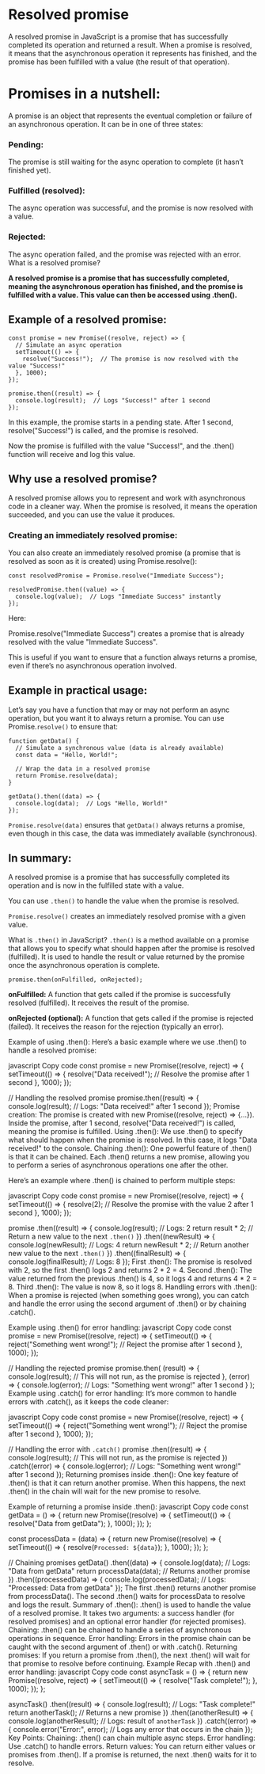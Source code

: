 # Resolved promise
A resolved promise in JavaScript is a promise that has successfully completed its operation and returned a result. When a promise is resolved, it means that the asynchronous operation it represents has finished, and the promise has been fulfilled with a value (the result of that operation).

# Promises in a nutshell:
A promise is an object that represents the eventual completion or failure of an asynchronous operation. It can be in one of three states:

### Pending: 
The promise is still waiting for the async operation to complete (it hasn’t finished yet).
### Fulfilled (resolved): 
The async operation was successful, and the promise is now resolved with a value.
### Rejected:
The async operation failed, and the promise was rejected with an error.
What is a resolved promise?

**A resolved promise is a promise that has successfully completed, meaning the asynchronous operation has finished, and the promise is fulfilled with a value. This value can then be accessed using .then().**

## Example of a resolved promise:
```
const promise = new Promise((resolve, reject) => {
  // Simulate an async operation
  setTimeout(() => {
    resolve("Success!");  // The promise is now resolved with the value "Success!"
  }, 1000);
});

promise.then((result) => {
  console.log(result);  // Logs "Success!" after 1 second
});
```
In this example, the promise starts in a pending state.
After 1 second, resolve("Success!") is called, and the promise is resolved.

Now the promise is fulfilled with the value "Success!", and the .then() function will receive and log this value.

## Why use a resolved promise?
A resolved promise allows you to represent and work with asynchronous code in a cleaner way. When the promise is resolved, it means the operation succeeded, and you can use the value it produces.

### Creating an immediately resolved promise:
You can also create an immediately resolved promise (a promise that is resolved as soon as it is created) using Promise.resolve():

```
const resolvedPromise = Promise.resolve("Immediate Success");

resolvedPromise.then((value) => {
  console.log(value);  // Logs "Immediate Success" instantly
});
```
Here:

Promise.resolve("Immediate Success") creates a promise that is already resolved with the value "Immediate Success".

This is useful if you want to ensure that a function always returns a promise, even if there’s no asynchronous operation involved.

## Example in practical usage:
Let’s say you have a function that may or may not perform an async operation, but you want it to always return a promise. You can use Promise.`resolve()` to ensure that:

```
function getData() {
  // Simulate a synchronous value (data is already available)
  const data = "Hello, World!";
  
  // Wrap the data in a resolved promise
  return Promise.resolve(data);
}

getData().then((data) => {
  console.log(data);  // Logs "Hello, World!"
});
```
`Promise.resolve(data)` ensures that `getData()` always returns a promise, even though in this case, the data was immediately available (synchronous).

## In summary:
A resolved promise is a promise that has successfully completed its operation and is now in the fulfilled state with a value.

You can use `.then()` to handle the value when the promise is resolved.

`Promise.resolve()` creates an immediately resolved promise with a given value.

What is `.then()` in JavaScript?
`.then()` is a method available on a promise that allows you to specify what should happen after the promise is resolved (fulfilled). It is used to handle the result or value returned by the promise once the asynchronous operation is complete.

```
promise.then(onFulfilled, onRejected);
```
**onFulfilled:** A function that gets called if the promise is successfully resolved (fulfilled). It receives the result of the promise.

**onRejected (optional):** A function that gets called if the promise is rejected (failed). It receives the reason for the rejection (typically an error).

Example of using .then():
Here’s a basic example where we use .then() to handle a resolved promise:

javascript
Copy code
const promise = new Promise((resolve, reject) => {
  setTimeout(() => {
    resolve("Data received!");  // Resolve the promise after 1 second
  }, 1000);
});

// Handling the resolved promise
promise.then((result) => {
  console.log(result);  // Logs: "Data received!" after 1 second
});
Promise creation: The promise is created with new Promise((resolve, reject) => {...}).
Inside the promise, after 1 second, resolve("Data received!") is called, meaning the promise is fulfilled.
Using .then(): We use .then() to specify what should happen when the promise is resolved. In this case, it logs "Data received!" to the console.
Chaining .then():
One powerful feature of .then() is that it can be chained. Each .then() returns a new promise, allowing you to perform a series of asynchronous operations one after the other.

Here’s an example where .then() is chained to perform multiple steps:

javascript
Copy code
const promise = new Promise((resolve, reject) => {
  setTimeout(() => {
    resolve(2);  // Resolve the promise with the value 2 after 1 second
  }, 1000);
});

promise
  .then((result) => {
    console.log(result);  // Logs: 2
    return result * 2;    // Return a new value to the next `.then()`
  })
  .then((newResult) => {
    console.log(newResult);  // Logs: 4
    return newResult * 2;    // Return another new value to the next `.then()`
  })
  .then((finalResult) => {
    console.log(finalResult);  // Logs: 8
  });
First .then(): The promise is resolved with 2, so the first .then() logs 2 and returns 2 * 2 = 4.
Second .then(): The value returned from the previous .then() is 4, so it logs 4 and returns 4 * 2 = 8.
Third .then(): The value is now 8, so it logs 8.
Handling errors with .then():
When a promise is rejected (when something goes wrong), you can catch and handle the error using the second argument of .then() or by chaining .catch().

Example using .then() for error handling:
javascript
Copy code
const promise = new Promise((resolve, reject) => {
  setTimeout(() => {
    reject("Something went wrong!");  // Reject the promise after 1 second
  }, 1000);
});

// Handling the rejected promise
promise.then(
  (result) => {
    console.log(result);  // This will not run, as the promise is rejected
  },
  (error) => {
    console.log(error);  // Logs: "Something went wrong!" after 1 second
  }
);
Example using .catch() for error handling:
It’s more common to handle errors with .catch(), as it keeps the code cleaner:

javascript
Copy code
const promise = new Promise((resolve, reject) => {
  setTimeout(() => {
    reject("Something went wrong!");  // Reject the promise after 1 second
  }, 1000);
});

// Handling the error with `.catch()`
promise
  .then((result) => {
    console.log(result);  // This will not run, as the promise is rejected
  })
  .catch((error) => {
    console.log(error);  // Logs: "Something went wrong!" after 1 second
  });
Returning promises inside .then():
One key feature of .then() is that it can return another promise. When this happens, the next .then() in the chain will wait for the new promise to resolve.

Example of returning a promise inside .then():
javascript
Copy code
const getData = () => {
  return new Promise((resolve) => {
    setTimeout(() => {
      resolve("Data from getData");
    }, 1000);
  });
};

const processData = (data) => {
  return new Promise((resolve) => {
    setTimeout(() => {
      resolve(`Processed: ${data}`);
    }, 1000);
  });
};

// Chaining promises
getData()
  .then((data) => {
    console.log(data);  // Logs: "Data from getData"
    return processData(data);  // Returns another promise
  })
  .then((processedData) => {
    console.log(processedData);  // Logs: "Processed: Data from getData"
  });
The first .then() returns another promise from processData().
The second .then() waits for processData to resolve and logs the result.
Summary of .then():
.then() is used to handle the value of a resolved promise.
It takes two arguments: a success handler (for resolved promises) and an optional error handler (for rejected promises).
Chaining: .then() can be chained to handle a series of asynchronous operations in sequence.
Error handling: Errors in the promise chain can be caught with the second argument of .then() or with .catch().
Returning promises: If you return a promise from .then(), the next .then() will wait for that promise to resolve before continuing.
Example Recap with .then() and error handling:
javascript
Copy code
const asyncTask = () => {
  return new Promise((resolve, reject) => {
    setTimeout(() => {
      resolve("Task complete!");
    }, 1000);
  });
};

asyncTask()
  .then((result) => {
    console.log(result);  // Logs: "Task complete!"
    return anotherTask();  // Returns a new promise
  })
  .then((anotherResult) => {
    console.log(anotherResult);  // Logs: result of `anotherTask`
  })
  .catch((error) => {
    console.error("Error:", error);  // Logs any error that occurs in the chain
  });
Key Points:
Chaining: .then() can chain multiple async steps.
Error handling: Use .catch() to handle errors.
Return values: You can return either values or promises from .then(). If a promise is returned, the next .then() waits for it to resolve.